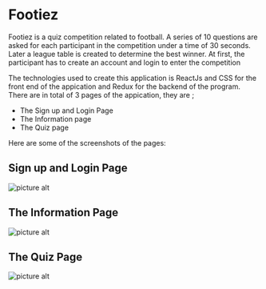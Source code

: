 # Footiez

Footiez is a quiz competition related to football. A series of 10 questions are asked for each participant in the competition under a time of 30 seconds. Later a league table is created to determine the best winner. At first, the participant has to create an account and login to enter the competition 

The technologies used to create this application is ReactJs and CSS for the front end of the appication  and Redux for the backend of the program. There are in total of 3 pages of the appication, they are ;

 - The Sign up and Login Page
 - The Information page 
 - The Quiz page

 Here are some of the screenshots of the pages: 

 ## Sign up and Login Page 
![picture alt](./public/CoverPage_SC.png)

 ## The Information Page 
![picture alt](./public/CoverPage_SC.png)

## The Quiz Page 
![picture alt](./public/CoverPage_SC.png)